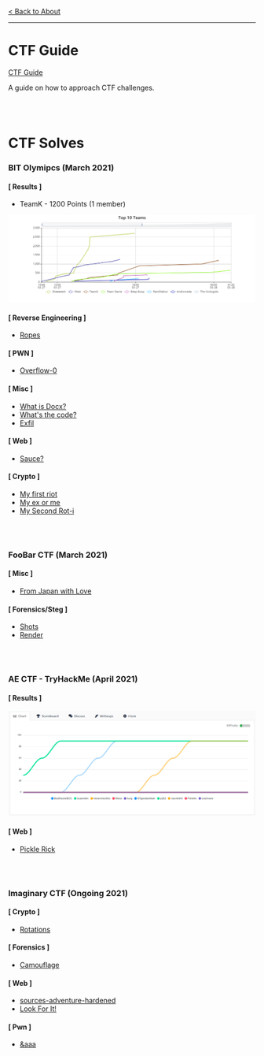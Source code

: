 [< Back to About](https://github.com/KrisLloyd/About#about)
***
# CTF Guide

[CTF Guide](https://github.com/KrisLloyd/CTF/tree/main/Guide#ctf-guide)

A guide on how to approach CTF challenges.

<br></br>
# CTF Solves

### BIT Olymipcs (March 2021)

#### [ Results ]

* TeamK - 1200 Points (1 member)

![Results](BIT_CTF_Results.png)

#### [ Reverse Engineering ]

* [Ropes](./Ropes)

#### [ PWN ]

* [Overflow-0](./Overflow0)

#### [ Misc ]

* [What is Docx?](./Docx)
* [What's the code?](./WhatsTheCode)
* [Exfil](./Exfil)

#### [ Web ]

* [Sauce?](./Sauce)

#### [ Crypto ]

* [My first riot](./Riot)
* [My ex or me](./ExOrMe)
* [My Second Rot-i](./ROT-i)

<br></br>
### FooBar CTF (March 2021)

#### [ Misc ]
* [From Japan with Love](./Japan)

#### [ Forensics/Steg ]
* [Shots](./Shots)
* [Render](./Render)

<br></br>
### AE CTF - TryHackMe (April 2021)
#### [ Results ]

![Results](AE_CTF_Results.PNG)

#### [ Web ]

* [Pickle Rick](./PickleRick)

<br></br>
### Imaginary CTF (Ongoing 2021)
#### [ Crypto ]

* [Rotations](./Rotations)

#### [ Forensics ]

* [Camouflage](./Camouflage)

#### [ Web ]
* [sources-adventure-hardened](./sources-adventure-hardened)
* [Look For It!](./LookForIt)

#### [ Pwn ]
* [&aaa](./aaa)
